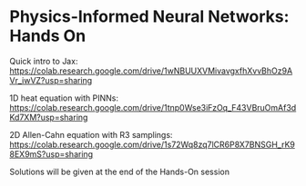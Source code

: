 # Physics-Informed Neural Networks: Hands On


Quick intro to Jax: https://colab.research.google.com/drive/1wNBUUXVMivavgxfhXvvBhOz9AVr_iwVZ?usp=sharing

1D heat equation with PINNs: https://colab.research.google.com/drive/1tnp0Wse3iFzOq_F43VBruOmAf3dKd7XM?usp=sharing

2D Allen-Cahn equation with R3 samplings: https://colab.research.google.com/drive/1s72Wq8zq7lCR6P8X7BNSGH_rK98EX9mS?usp=sharing

Solutions will be given at the end of the Hands-On session
